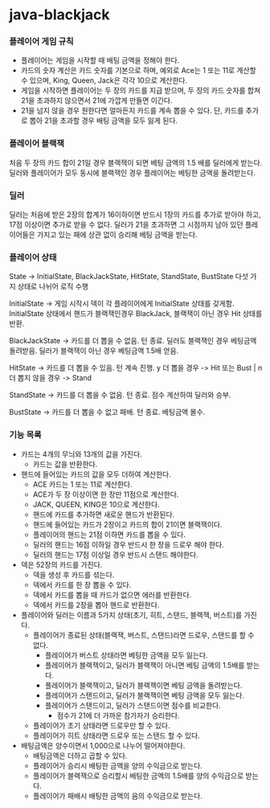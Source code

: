 # java-blackjack

### 플레이어 게임 규칙

- 플레이어는 게임을 시작할 때 배팅 금액을 정해야 한다.
- 카드의 숫자 계산은 카드 숫자를 기본으로 하며, 예외로 Ace는 1 또는 11로 계산할 수 있으며, King, Queen, Jack은 각각 10으로 계산한다.
- 게임을 시작하면 플레이어는 두 장의 카드를 지급 받으며, 두 장의 카드 숫자를 합쳐 21을 초과하지 않으면서 21에 가깝게 만들면 이긴다.
- 21을 넘지 않을 경우 원한다면 얼마든지 카드를 계속 뽑을 수 있다. 단, 카드를 추가로 뽑아 21을 초과할 경우 배팅 금액을 모두 잃게 된다.

### 플레이어 블랙잭

처음 두 장의 카드 합이 21일 경우 블랙잭이 되면 베팅 금액의 1.5 배를 딜러에게 받는다.
딜러와 플레이어가 모두 동시에 블랙잭인 경우 플레이어는 베팅한 금액을 돌려받는다.

### 딜러

딜러는 처음에 받은 2장의 합계가 16이하이면 반드시 1장의 카드를 추가로 받아야 하고, 17점 이상이면 추가로 받을 수 없다.
딜러가 21을 초과하면 그 시점까지 남아 있던 플레이어들은 가지고 있는 패에 상관 없이 승리해 베팅 금액을 받는다.

### 플레이어 상태

State -> InitialState, BlackJackState, HitState, StandState, BustState 다섯 가지 상태로 나뉘어 로직 수행

InitialState -> 게임 시작시 덱이 각 플레이어에게 InitialState 상태를 갖게함.
InitialState 상태에서 핸드가 블랙잭인경우 BlackJack, 블랙잭이 아닌 경우 Hit 상태를 반환.

BlackJackState -> 카드를 더 뽑을 수 없음. 턴 종료.
딜러도 블랙잭인 경우 베팅금액 돌려받음. 딜러가 블랙잭이 아닌 경우 베팅금액 1.5배 얻음.

HitState -> 카드를 더 뽑을 수 있음. 턴 계속 진행.
y 더 뽑을 경우 -> Hit 또는 Bust | n 더 뽑지 않을 경우 -> Stand

StandState -> 카드를 더 뽑을 수 없음. 턴 종료.
점수 계산하여 딜러와 승부.

BustState -> 카드를 더 뽑을 수 없고 패배. 턴 종료. 베팅금액 몰수.

### 기능 목록

- 카드는 4개의 무늬와 13개의 값을 가진다.
    - 카드는 값을 반환한다.
- 핸드에 들어있는 카드의 값을 모두 더하여 계산한다.
    - ACE 카드는 1 또는 11로 계산한다.
    - ACE가 두 장 이상이면 한 장만 11점으로 계산한다.
    - JACK, QUEEN, KING은 10으로 계산한다.
    - 핸드에 카드를 추가하면 새로운 핸드가 반환된다.
    - 핸드에 들어있는 카드가 2장이고 카드의 합이 21이면 블랙잭이다.
    - 플레이어의 핸드는 21점 이하면 카드를 뽑을 수 있다.
    - 딜러의 핸드는 16점 이하일 경우 반드시 한 장을 드로우 해야 한다.
    - 딜러의 핸드는 17점 이상일 경우 반드시 스탠드 해야한다.
- 덱은 52장의 카드를 가진다.
    - 덱을 생성 후 카드를 섞는다.
    - 덱에서 카드를 한 장 뽑을 수 있다.
    - 덱에서 카드를 뽑을 때 카드가 없으면 에러를 반환한다.
    - 덱에서 카드를 2장을 뽑아 핸드로 반환한다.
- 플레이어와 딜러는 이름과 5가지 상태(초기, 히트, 스탠드, 블랙잭, 버스트)를 가진다.
    - 플레이어가 종료된 상태(블랙잭, 버스트, 스탠드)라면 드로우, 스탠드를 할 수 없다.
        - 플레이어가 버스트 상태라면 베팅한 금액을 모두 잃는다.
        - 플레이어가 블랙잭이고, 딜러가 블랙잭이 아니면 베팅 금액의 1.5배를 받는다.
        - 플레이어가 블랙잭이고, 딜러가 블랙잭이면 베팅 금액을 돌려받는다.
        - 플레이어가 스탠드이고, 딜러가 블랙잭이면 베팅 금액을 모두 잃는다.
        - 플레이어가 스탠드이고, 딜러가 스탠드이면 점수를 비교한다.
            - 점수가 21에 더 가까운 참가자가 승리한다.
    - 플레이어가 초기 상태라면 드로우만 할 수 있다.
    - 플레이어가 히트 상태라면 드로우 또는 스탠드 할 수 있다.
- 배팅금액은 양수이면서 1,000으로 나누어 떨어져야한다.
    - 배팅금액은 더하고 곱할 수 있다.
    - 플레이어가 승리시 배팅한 금액을 양의 수익금으로 받는다.
    - 플레이어가 블랙잭으로 승리할시 배팅한 금액의 1.5배를 양의 수익금으로 받는다.
    - 플레이어가 패배시 배팅한 금액의 음의 수익금으로 받는다.
